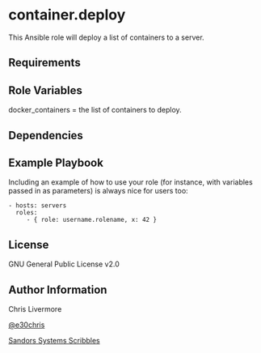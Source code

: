 container.deploy
=========

This Ansible role will deploy a list of containers to a server.

Requirements
------------


Role Variables
--------------
docker_containers = the list of containers to deploy.

Dependencies
------------


Example Playbook
----------------

Including an example of how to use your role (for instance, with variables passed in as parameters) is always nice for users too:

    - hosts: servers
      roles:
         - { role: username.rolename, x: 42 }

License
-------

GNU General Public License v2.0

Author Information
------------------

Chris Livermore

[@e30chris](https://twitter.com/e30chris)

[Sandors Systems Scribbles](http://sandorsscribbl.es/)
